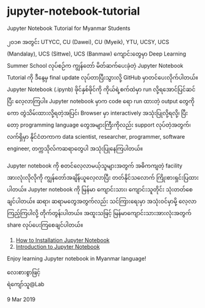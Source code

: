 # jupyter-notebook-tutorial
Jupyter Notebook Tutorial for Myanmar Students

၂၀၁၈ အတွင်း UTYCC, CU (Dawei), CU (Myeik), YTU, UCSY, UCS (Mandalay), UCS (Sittwe), UCS (Banmaw) ကျောင်းတွေမှာ Deep Learning Summer School လုပ်စဉ်က ကျွန်တော် မိတ်ဆက်ပေးခဲ့တဲ့ Jupyter Notebook Tutorial ကို ဒီနေ့မှ final update လုပ်တာပြီးသွားလို့ GitHub မှာတင်ပေးလိုက်ပါတယ်။ Jupyter Notebook (.ipynb) ဖိုင်နှစ်ဖိုင်ကို ကိုယ်ရဲ့စက်ထဲမှာ run လို့ရအောင်ပြင်ဆင်ပြီး လေ့လာကြပါ။ Jupyter notebook မှာက code ရော run ထားတဲ့ output တွေကိုကော တွဲသိမ်းထားလို့ရတဲ့အပြင်၊ Browser မှာ interactively အသုံးပြုလို့ရလို့၊ ပြီးတော့ programming language တွေအများကြီးကိုလည်း support လုပ်တဲ့အတွက်၊ လက်ရှိမှာ နိုင်ငံတကာက data scientist, researcher, programmer, software engineer, တက္ကသိုလ်ကဆရာတွေပါ အသုံးပြုနေကြပါတယ်။

Jupyter notebook ကို စတင်လေ့လာမယ့်သူများအတွက် အဓိကကျတဲ့ facility အားလုံးလိုလိုကို ကျွန်တော်အချိန်ယူလေ့လာပြီး တတ်နိုင်သလောက် ကြိုးစားရှင်းပြထားပါတယ်။ Jupyter notebook ကို မြန်မာ ကျောင်းသား၊ ကျောင်းသူတိုင်း သုံးတတ်စေချင်ပါတယ်။ ဆရာ၊ ဆရာမတွေအတွက်လည်း သင်ကြားရေးမှာ အသုံးဝင်မှာမို့ လေ့လာကြည့်ကြပါလို့ တိုက်တွန်းပါတယ်။ အထူးသဖြင့် မြန်မာကျောင်းသားအားလုံးအတွက် share လုပ်ပေးကြစေချင်ပါတယ်။

1. [How to Installation Jupyter Notebook](https://github.com/ye-kyaw-thu/jupyter-notebook-tutorial/blob/master/jupyter-notebook-installation.ipynb)  
2. [Introduction to Jupyter Notebook](https://github.com/ye-kyaw-thu/jupyter-notebook-tutorial/blob/master/introduction-to-Jupyter-Notebook.ipynb)  

Enjoy learning Jupyter notebook in Myanmar language!

လေးစားစွာဖြင့်  
ရဲကျော်သူ@Lab  

9 Mar 2019
